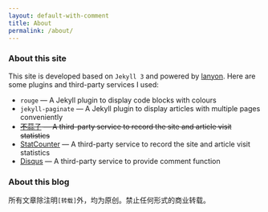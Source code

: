```yaml
---
layout: default-with-comment
title: About
permalink: /about/
---
```


### About this site

This site is developed based on `Jekyll 3` and powered by [lanyon](http://lanyon.getpoole.com/). Here are some plugins and third-party services I used:

- `rouge` — A Jekyll plugin to display code blocks with colours
- `jekyll-paginate` — A Jekyll plugin to display articles with multiple pages conveniently
- ~~[不蒜子](http://ibruce.info/2015/04/04/busuanzi/) — A third-party service to record the site and article visit statistics~~
- [StatCounter](https://statcounter.com) — A third-party service to record the site and article visit statistics
- [Disqus](https://disqus.com/) — A third-party service to provide comment function

### About this blog

所有文章除注明`[转载]`外，均为原创。禁止任何形式的商业转载。